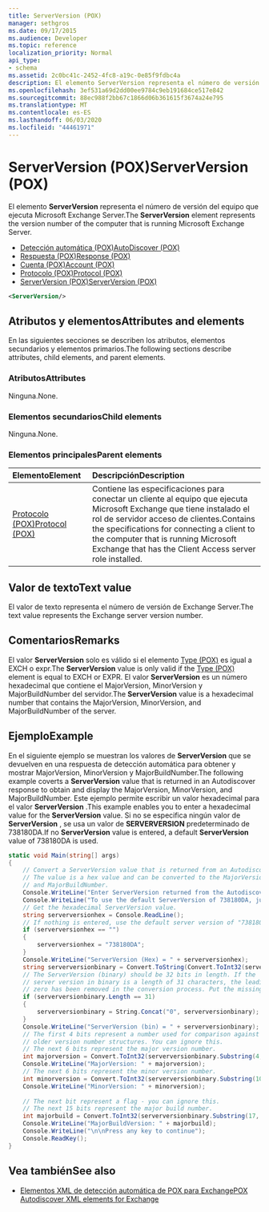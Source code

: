 ```yaml
---
title: ServerVersion (POX)
manager: sethgros
ms.date: 09/17/2015
ms.audience: Developer
ms.topic: reference
localization_priority: Normal
api_type:
- schema
ms.assetid: 2c0bc41c-2452-4fc8-a19c-0e85f9fdbc4a
description: El elemento ServerVersion representa el número de versión del equipo que ejecuta Microsoft Exchange Server.
ms.openlocfilehash: 3ef531a69d2dd00ee9784c9eb191684ce517e842
ms.sourcegitcommit: 88ec988f2bb67c1866d06b361615f3674a24e795
ms.translationtype: MT
ms.contentlocale: es-ES
ms.lasthandoff: 06/03/2020
ms.locfileid: "44461971"
---
```

# <a name="serverversion-pox"></a><span data-ttu-id="43a43-103">ServerVersion (POX)</span><span class="sxs-lookup"><span data-stu-id="43a43-103">ServerVersion (POX)</span></span>

<span data-ttu-id="43a43-104">El elemento **ServerVersion** representa el número de versión del equipo que ejecuta Microsoft Exchange Server.</span><span class="sxs-lookup"><span data-stu-id="43a43-104">The **ServerVersion** element represents the version number of the computer that is running Microsoft Exchange Server.</span></span> 
  
- [<span data-ttu-id="43a43-105">Detección automática (POX)</span><span class="sxs-lookup"><span data-stu-id="43a43-105">AutoDiscover (POX)</span></span>](autodiscover-pox.md) 
- [<span data-ttu-id="43a43-106">Respuesta (POX)</span><span class="sxs-lookup"><span data-stu-id="43a43-106">Response (POX)</span></span>](response-pox.md)
- [<span data-ttu-id="43a43-107">Cuenta (POX)</span><span class="sxs-lookup"><span data-stu-id="43a43-107">Account (POX)</span></span>](account-pox.md)
- [<span data-ttu-id="43a43-108">Protocolo (POX)</span><span class="sxs-lookup"><span data-stu-id="43a43-108">Protocol (POX)</span></span>](protocol-pox.md)
- [<span data-ttu-id="43a43-109">ServerVersion (POX)</span><span class="sxs-lookup"><span data-stu-id="43a43-109">ServerVersion (POX)</span></span>](serverversion-pox.md)
  
```xml
<ServerVersion/>
```

## <a name="attributes-and-elements"></a><span data-ttu-id="43a43-110">Atributos y elementos</span><span class="sxs-lookup"><span data-stu-id="43a43-110">Attributes and elements</span></span>

<span data-ttu-id="43a43-111">En las siguientes secciones se describen los atributos, elementos secundarios y elementos primarios.</span><span class="sxs-lookup"><span data-stu-id="43a43-111">The following sections describe attributes, child elements, and parent elements.</span></span>
  
### <a name="attributes"></a><span data-ttu-id="43a43-112">Atributos</span><span class="sxs-lookup"><span data-stu-id="43a43-112">Attributes</span></span>

<span data-ttu-id="43a43-113">Ninguna.</span><span class="sxs-lookup"><span data-stu-id="43a43-113">None.</span></span>
  
### <a name="child-elements"></a><span data-ttu-id="43a43-114">Elementos secundarios</span><span class="sxs-lookup"><span data-stu-id="43a43-114">Child elements</span></span>

<span data-ttu-id="43a43-115">Ninguna.</span><span class="sxs-lookup"><span data-stu-id="43a43-115">None.</span></span>
  
### <a name="parent-elements"></a><span data-ttu-id="43a43-116">Elementos principales</span><span class="sxs-lookup"><span data-stu-id="43a43-116">Parent elements</span></span>

|<span data-ttu-id="43a43-117">**Elemento**</span><span class="sxs-lookup"><span data-stu-id="43a43-117">**Element**</span></span>|<span data-ttu-id="43a43-118">**Descripción**</span><span class="sxs-lookup"><span data-stu-id="43a43-118">**Description**</span></span>|
|:-----|:-----|
|[<span data-ttu-id="43a43-119">Protocolo (POX)</span><span class="sxs-lookup"><span data-stu-id="43a43-119">Protocol (POX)</span></span>](protocol-pox.md) <br/> |<span data-ttu-id="43a43-120">Contiene las especificaciones para conectar un cliente al equipo que ejecuta Microsoft Exchange que tiene instalado el rol de servidor acceso de clientes.</span><span class="sxs-lookup"><span data-stu-id="43a43-120">Contains the specifications for connecting a client to the computer that is running Microsoft Exchange that has the Client Access server role installed.</span></span>  <br/> |
   
## <a name="text-value"></a><span data-ttu-id="43a43-121">Valor de texto</span><span class="sxs-lookup"><span data-stu-id="43a43-121">Text value</span></span>

<span data-ttu-id="43a43-122">El valor de texto representa el número de versión de Exchange Server.</span><span class="sxs-lookup"><span data-stu-id="43a43-122">The text value represents the Exchange server version number.</span></span>
  
## <a name="remarks"></a><span data-ttu-id="43a43-123">Comentarios</span><span class="sxs-lookup"><span data-stu-id="43a43-123">Remarks</span></span>

<span data-ttu-id="43a43-124">El valor **ServerVersion** solo es válido si el elemento [Type (POX)](type-pox.md) es igual a EXCH o expr.</span><span class="sxs-lookup"><span data-stu-id="43a43-124">The **ServerVersion** value is only valid if the [Type (POX)](type-pox.md) element is equal to EXCH or EXPR.</span></span> <span data-ttu-id="43a43-125">El valor **ServerVersion** es un número hexadecimal que contiene el MajorVersion, MinorVersion y MajorBuildNumber del servidor.</span><span class="sxs-lookup"><span data-stu-id="43a43-125">The **ServerVersion** value is a hexadecimal number that contains the MajorVersion, MinorVersion, and MajorBuildNumber of the server.</span></span> 
  
## <a name="example"></a><span data-ttu-id="43a43-126">Ejemplo</span><span class="sxs-lookup"><span data-stu-id="43a43-126">Example</span></span>

<span data-ttu-id="43a43-127">En el siguiente ejemplo se muestran los valores de **ServerVersion** que se devuelven en una respuesta de detección automática para obtener y mostrar MajorVersion, MinorVersion y MajorBuildNumber.</span><span class="sxs-lookup"><span data-stu-id="43a43-127">The following example coverts a **ServerVersion** value that is returned in an Autodiscover response to obtain and display the MajorVersion, MinorVersion, and MajorBuildNumber.</span></span> <span data-ttu-id="43a43-128">Este ejemplo permite escribir un valor hexadecimal para el valor **ServerVersion** .</span><span class="sxs-lookup"><span data-stu-id="43a43-128">This example enables you to enter a hexadecimal value for the **ServerVersion** value.</span></span> <span data-ttu-id="43a43-129">Si no se especifica ningún valor de **ServerVersion** , se usa un valor de **SERVERVERSION** predeterminado de 738180DA.</span><span class="sxs-lookup"><span data-stu-id="43a43-129">If no **ServerVersion** value is entered, a default **ServerVersion** value of 738180DA is used.</span></span> 
  
```csharp
static void Main(string[] args)
{
    // Convert a ServerVersion value that is returned from an Autodiscover request.
    // The value is a hex value and can be converted to the MajorVersion, MinorVersion,
    // and MajorBuildNumber.
    Console.WriteLine("Enter ServerVersion returned from the Autodiscover (eg. 738180DA) and Enter.");
    Console.WriteLine("To use the default ServerVersion of 738180DA, just hit Enter.");
    // Get the hexadecimal ServerVersion value.
    string serverversionhex = Console.ReadLine();
    // If nothing is entered, use the default server version of "738180DA"
    if (serverversionhex == "")
    {
        serverversionhex = "738180DA";
    }
    Console.WriteLine("ServerVersion (Hex) = " + serverversionhex);
    string serverversionbinary = Convert.ToString(Convert.ToInt32(serverversionhex, 16), 2);
    // The ServerVersion (binary) should be 32 bits in length. If the 
    // server version in binary is a length of 31 characters, the leading
    // zero has been removed in the conversion process. Put the missing zero back.
    if (serverversionbinary.Length == 31)
    {
        serverversionbinary = String.Concat("0", serverversionbinary);
    }
    Console.WriteLine("ServerVersion (bin) = " + serverversionbinary);
    // The first 4 bits represent a number used for comparison against  
    // older version number structures. You can ignore this.
    // The next 6 bits represent the major version number.
    int majorversion = Convert.ToInt32(serverversionbinary.Substring(4, 6), 2);
    Console.WriteLine("MajorVersion: " + majorversion);
    // The next 6 bits represent the minor version number.
    int minorversion = Convert.ToInt32(serverversionbinary.Substring(10, 6), 2);
    Console.WriteLine("MinorVersion: " + minorversion);
    
    // The next bit represent a flag - you can ignore this.
    // The next 15 bits represent the major build number.
    int majorbuild = Convert.ToInt32(serverversionbinary.Substring(17, 15), 2);
    Console.WriteLine("MajorBuildVersion: " + majorbuild);
    Console.WriteLine("\n\nPress any key to continue");
    Console.ReadKey();
}
```

## <a name="see-also"></a><span data-ttu-id="43a43-130">Vea también</span><span class="sxs-lookup"><span data-stu-id="43a43-130">See also</span></span>

- [<span data-ttu-id="43a43-131">Elementos XML de detección automática de POX para Exchange</span><span class="sxs-lookup"><span data-stu-id="43a43-131">POX Autodiscover XML elements for Exchange</span></span>](pox-autodiscover-xml-elements-for-exchange.md)

